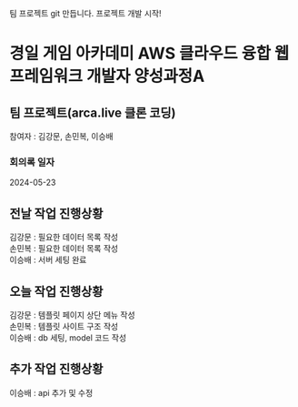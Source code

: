팀 프로젝트 git 만듭니다.
프로젝트 개발 시작!


# 경일 게임 아카데미 AWS 클라우드 융합 웹 프레임워크 개발자 양성과정A

## 팀 프로젝트(arca.live 클론 코딩)
참여자 : 김강문, 손민복, 이승배
### 회의록 일자
2024-05-23
## 전날 작업 진행상황

김강문 : 필요한 데이터 목록 작성  
손민복 : 필요한 데이터 목록 작성  
이승배 : 서버 세팅 완료  

## 오늘 작업 진행상황

김강문 : 템플릿 페이지 상단 메뉴 작성  
손민복 : 템플릿 사이트 구조 작성  
이승배 : db 세팅, model 코드 작성

## 추가 작업 진행상황

이승배 : api 추가 및 수정